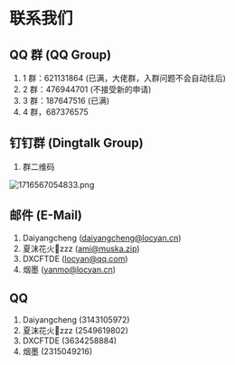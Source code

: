 # 联系我们

## QQ 群 (QQ Group)
1. 1 群：621131864 (已满，大佬群，入群问题不会自动往后)
2. 2 群：476944701 (不接受新的申请)
3. 3 群：187647516 (已满)
4. 4 群，687376575

## 钉钉群 (Dingtalk Group)
1. 群二维码

![1716567054833.png](https://alist.locyan.cn/p/pics/docs/2024/05/25/1716567054833.png)

## 邮件 (E-Mail)
1. Daiyangcheng (daiyangcheng@locyan.cn)
2. 夏沫花火🌙zzz (ami@muska.zip)
3. DXCFTDE (locyan@qq.com)
4. 烟墨 (yanmo@locyan.cn)

## QQ
1. Daiyangcheng (3143105972)
2. 夏沫花火🌙zzz (2549619802)
3. DXCFTDE (3634258884)
4. 烟墨 (2315049216)
